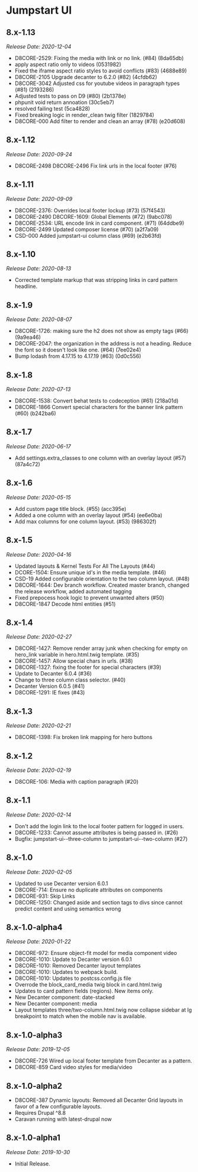 # Jumpstart UI

8.x-1.13
--------------------------------------------------------------------------------
_Release Date: 2020-12-04_

- D8CORE-2529: Fixing the media with link or no link. (#84) (8da65db)
- apply aspect ratio only to videos (0531982)
- Fixed the iframe aspect ratio styles to avoid conflicts (#83) (4688e89)
- D8CORE-2105 Upgrade decanter to 6.2.0 (#82) (4cfdb62)
- D8CORE-3042 Adjusted css for youtube videos in paragraph types (#81) (2193286)
- Adjusted tests to pass on D9 (#80) (2b1378e)
- phpunit void return annoation (30c5eb7)
- resolved failing test (5ca4828)
- Fixed breaking logic in render_clean twig filter (1829784)
- D8CORE-000 Add filter to render and clean an array (#78) (e20d608)

8.x-1.12
--------------------------------------------------------------------------------
_Release Date: 2020-09-24_

- D8CORE-2498 D8CORE-2496 Fix link urls in the local footer (#76)


8.x-1.11
--------------------------------------------------------------------------------
_Release Date: 2020-09-09_

- D8CORE-2376: Overrides local footer lockup (#73) (57f4543)
- D8CORE-2490 D8CORE-1609: Global Elements (#72) (9abc078)
- D8CORE-2534: URL encode link in card component. (#71) (64ddbe9)
- D8CORE-2499 Updated composer license (#70) (a2f7a09)
- CSD-000 Added jumpstart-ui column class (#69) (e2b63fd)

8.x-1.10
--------------------------------------------------------------------------------
_Release Date: 2020-08-13_

- Corrected template markup that was stripping links in card pattern headline.

8.x-1.9
--------------------------------------------------------------------------------
_Release Date: 2020-08-07_

- D8CORE-1726: making sure the h2 does not show as empty tags (#66) (9a9ea46)
- D8CORE-2047: the organization in the address is not a heading. Reduce the font so it doesn't look like one. (#64) (7ee02e4)
- Bump lodash from 4.17.15 to 4.17.19 (#63) (0d0c556)

8.x-1.8
--------------------------------------------------------------------------------
_Release Date: 2020-07-13_

- D8CORE-1538: Convert behat tests to codeception (#61) (218a01d)
- D8CORE-1866 Convert special characters for the banner link pattern (#60) (b242ba6)

8.x-1.7
--------------------------------------------------------------------------------
_Release Date: 2020-06-17_

- Add settings.extra_classes to one column with an overlay layout (#57) (87a4c72)

8.x-1.6
--------------------------------------------------------------------------------
_Release Date: 2020-05-15_

- Add custom page title block. (#55) (acc395e)
- Added a one column with an overlay layout (#54) (ee6e0ba)
- Add max columns for one column layout. (#53) (986302f)

8.x-1.5
--------------------------------------------------------------------------------
_Release Date: 2020-04-16_

- Updated layouts & Kernel Tests For All The Layouts (#44)
- DCORE-1504: Ensure unique id's in the media template. (#46)
- CSD-19 Added configurable orientation to the two column layout. (#48)
- D8CORE-1644: Dev branch workflow. Created master branch, changed the release workflow, added automated tagging
- Fixed prepocess hook logic to prevent unwanted alters (#50)
- D8CORE-1847 Decode html entities (#51)

8.x-1.4
--------------------------------------------------------------------------------
_Release Date: 2020-02-27_

- D8CORE-1427: Remove render array junk when checking for empty on hero_link variable in hero.html.twig template. (#35)
- D8CORE-1457: Allow special chars in urls. (#38)
- D8CORE-1327: fixing the footer for special characters (#39)
- Update to Decanter 6.0.4 (#36)
- Change to three column class selector. (#40)
- Decanter Version 6.0.5 (#41)
- D8CORE-1291: IE fixes (#43)

8.x-1.3
--------------------------------------------------------------------------------
_Release Date: 2020-02-21_

- D8CORE-1398: Fix broken link mapping for hero buttons

8.x-1.2
--------------------------------------------------------------------------------
_Release Date: 2020-02-19_

- D8CORE-106: Media with caption paragraph (#20)

8.x-1.1
--------------------------------------------------------------------------------
_Release Date: 2020-02-14_

- Don't add the login link to the local footer pattern for logged in users.
- D8CORE-1233: Cannot assume attributes is being passed in. (#26)
- Bugfix: jumpstart-ui--three-column to jumpstart-ui--two-column (#27)

8.x-1.0
--------------------------------------------------------------------------------
_Release Date: 2020-02-05_

- Updated to use Decanter version 6.0.1
- D8CORE-714: Ensure no duplicate attributes on components
- D8CORE-931: Skip Links
- D8CORE-1250: Changed aside and section tags to divs since cannot predict content and using semantics wrong


8.x-1.0-alpha4
--------------------------------------------------------------------------------
_Release Date: 2020-01-22_

- D8CORE-972: Ensure object-fit model for media component video
- D8CORE-1010: Update to Decanter version 6.0.1
- D8CORE-1010: Removed Decanter layout templates
- D8CORE-1010: Updates to webpack build.
- D8CORE-1010: Updates to postcss.config.js file
- Overrode the block_card_media twig block in card.html.twig
- Updates to card pattern fields (regions). New items only.
- New Decanter component: date-stacked
- New Decanter component: media
- Layout templates three/two-column.html.twig now collapse sidebar at lg breakpoint to match when the mobile nav is available.

8.x-1.0-alpha3
--------------------------------------------------------------------------------
_Release Date: 2019-12-05_

- D8CORE-726 Wired up local footer template from Decanter as a pattern.
- D8CORE-859 Card video styles for media/video

8.x-1.0-alpha2
--------------------------------------------------------------------------------
- D8CORE-387 Dynamic layouts: Removed all Decanter Grid layouts in favor of a few
configurable layouts.
- Requires Drupal ^8.8
- Caravan running with latest-drupal now

8.x-1.0-alpha1
--------------------------------------------------------------------------------
_Release Date: 2019-10-30_

- Initial Release.
